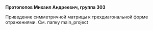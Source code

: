 **Протопопов Михаил Андреевич, группа 303**

Приведение симметричной матрицы к трехдиагональной форме отражениями.
См. папку main_project